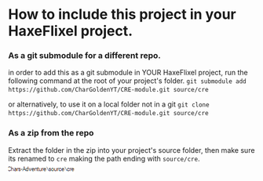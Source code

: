 # How to include this project in your HaxeFlixel project.

### As a git submodule for a different repo.

in order to add this as a git submodule in YOUR HaxeFlixel project, run the following command at the root of your project's folder.
`git submodule add https://github.com/CharGoldenYT/CRE-module.git source/cre`

or alternatively, to use it on a local folder not in a git
`git clone https://github.com/CharGoldenYT/CRE-module.git source/cre`

### As a zip from the repo

Extract the folder in the zip into your project's source folder, then make sure its renamed to `cre` making the path ending with `source/cre`.
![](EXAMPLE.png)